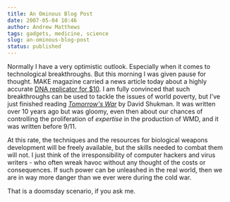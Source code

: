 ```yaml
---
title: An Ominous Blog Post
date: 2007-05-04 10:46
author: Andrew Matthews
tags: gadgets, medicine, science
slug: an-ominous-blog-post
status: published
---
```


Normally I have a very optimistic outlook. Especially when it comes to technological breakthroughs. But this morning I was given pause for thought. MAKE magazine carried a news article today about a highly accurate [DNA replicator for \$10](http://www.makezine.com/blog/archive/2007/05/10_dna_replicator.html?CMP=OTC-0D6B48984890). I am fully convinced that such breakthroughs can be used to tackle the issues of world poverty, but I've just finished reading *[Tomorrow's War](http://www.amazon.com/Tomorrows-War-Threat-High-Technology-Weapons/dp/0151001987)* by David Shukman. It was written over 10 years ago but was gloomy, even then about our chances of controlling the proliferation of *expertise* in the production of WMD, and it was written before 9/11.

At this rate, the techniques and the resources for biological weapons development will be freely available, but the skills needed to combat them will not. I just think of the irresponsibility of computer hackers and virus writers - who often wreak havoc without any thought of the costs or consequences. If such power can be unleashed in the real world, then we are in way more danger than we ever were during the cold war.

That is a doomsday scenario, if you ask me.
